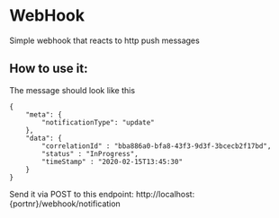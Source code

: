 # WebHook
Simple webhook that reacts to http push messages

## How to use it: 

The message should look like this
```
{
	"meta": {
		"notificationType": "update"
	},
	"data": {
		"correlationId" : "bba886a0-bfa8-43f3-9d3f-3bcecb2f17bd",
		"status" : "InProgress",
		"timeStamp" : "2020-02-15T13:45:30"
	}
}
```

Send it via POST to this endpoint: http://localhost:{portnr}/webhook/notification
